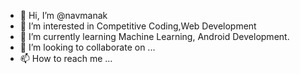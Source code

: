 - 👋 Hi, I’m @navmanak
- 👀 I’m interested in Competitive Coding,Web Development
- 🌱 I’m currently learning Machine Learning, Android Development.
- 💞️ I’m looking to collaborate on ...
- 📫 How to reach me ...

<!---
navmanak/navmanak is a ✨ special ✨ repository because its `README.md` (this file) appears on your GitHub profile.
You can click the Preview link to take a look at your changes.
--->

